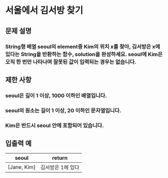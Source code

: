 # 서울에서 김서방 찾기
## 문제 설명
### String형 배열 seoul의 element중 Kim의 위치 x를 찾아, 김서방은 x에 있다는 String을 반환하는 함수, solution을 완성하세요. seoul에 Kim은 오직 한 번만 나타나며 잘못된 값이 입력되는 경우는 없습니다.

## 제한 사항
### seoul은 길이 1 이상, 1000 이하인 배열입니다.
### seoul의 원소는 길이 1 이상, 20 이하인 문자열입니다.
### Kim은 반드시 seoul 안에 포함되어 있습니다.
## 입출력 예


|seoul|return|
|:---:|:----:|
|[Jane, Kim]|김서방은 1에 있다|